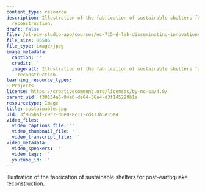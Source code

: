 ```yaml
---
content_type: resource
description: Illustration of the fabrication of sustainable shelters for post-earthquake
  reconstruction.
draft: false
file: /ol-ocw-studio-app/courses/ec-715-d-lab-disseminating-innovations-for-the-common-good-spring-2007/3f965bafc9c7d6e08c11cd433b5e15a4_sustainable.jpg
file_size: 86506
file_type: image/jpeg
image_metadata:
  caption: ''
  credit: ''
  image-alt: Illustration of the fabrication of sustainable shelters for post-earthquake
    reconstruction.
learning_resource_types:
- Projects
license: https://creativecommons.org/licenses/by-nc-sa/4.0/
parent_uid: f30134a6-94a0-de04-36a4-d3f145229b1a
resourcetype: Image
title: sustainable.jpg
uid: 3f965baf-c9c7-d6e0-8c11-cd433b5e15a4
video_files:
  video_captions_file: ''
  video_thumbnail_file: ''
  video_transcript_file: ''
video_metadata:
  video_speakers: ''
  video_tags: ''
  youtube_id: ''
---
```

Illustration of the fabrication of sustainable shelters for post-earthquake reconstruction.